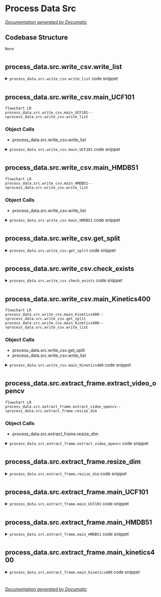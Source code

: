 # Process Data Src

[_Documentation generated by Documatic_](https://www.documatic.com)

<!---Documatic-section-Codebase Structure-start--->
## Codebase Structure

<!---Documatic-block-system_architecture-start--->
```mermaid
None
```
<!---Documatic-block-system_architecture-end--->

# #
<!---Documatic-section-Codebase Structure-end--->

<!---Documatic-section-process_data.src.write_csv.write_list-start--->
## process_data.src.write_csv.write_list

<!---Documatic-section-write_list-start--->
<!---Documatic-block-process_data.src.write_csv.write_list-start--->
<details>
	<summary><code>process_data.src.write_csv.write_list</code> code snippet</summary>

```python
def write_list(data_list, path):
    with open(path, 'w') as f:
        writer = csv.writer(f, delimiter=',')
        for row in data_list:
            if row:
                writer.writerow(row)
    print('split saved to %s' % path)
```
</details>
<!---Documatic-block-process_data.src.write_csv.write_list-end--->
<!---Documatic-section-write_list-end--->

# #
<!---Documatic-section-process_data.src.write_csv.write_list-end--->

<!---Documatic-section-process_data.src.write_csv.main_UCF101-start--->
## process_data.src.write_csv.main_UCF101

<!---Documatic-section-main_UCF101-start--->
```mermaid
flowchart LR
process_data.src.write_csv.main_UCF101-->process_data.src.write_csv.write_list
```

### Object Calls

* process_data.src.write_csv.write_list

<!---Documatic-block-process_data.src.write_csv.main_UCF101-start--->
<details>
	<summary><code>process_data.src.write_csv.main_UCF101</code> code snippet</summary>

```python
def main_UCF101(f_root, splits_root, csv_root='../data/ucf101/'):
    if not os.path.exists(csv_root):
        os.makedirs(csv_root)
    for which_split in [1, 2, 3]:
        train_set = []
        test_set = []
        train_split_file = os.path.join(splits_root, 'trainlist%02d.txt' % which_split)
        with open(train_split_file, 'r') as f:
            for line in f:
                vpath = os.path.join(f_root, line.split(' ')[0][0:-4]) + '/'
                train_set.append([vpath, len(glob.glob(os.path.join(vpath, '*.jpg')))])
        test_split_file = os.path.join(splits_root, 'testlist%02d.txt' % which_split)
        with open(test_split_file, 'r') as f:
            for line in f:
                vpath = os.path.join(f_root, line.rstrip()[0:-4]) + '/'
                test_set.append([vpath, len(glob.glob(os.path.join(vpath, '*.jpg')))])
        write_list(train_set, os.path.join(csv_root, 'train_split%02d.csv' % which_split))
        write_list(test_set, os.path.join(csv_root, 'test_split%02d.csv' % which_split))
```
</details>
<!---Documatic-block-process_data.src.write_csv.main_UCF101-end--->
<!---Documatic-section-main_UCF101-end--->

# #
<!---Documatic-section-process_data.src.write_csv.main_UCF101-end--->

<!---Documatic-section-process_data.src.write_csv.main_HMDB51-start--->
## process_data.src.write_csv.main_HMDB51

<!---Documatic-section-main_HMDB51-start--->
```mermaid
flowchart LR
process_data.src.write_csv.main_HMDB51-->process_data.src.write_csv.write_list
```

### Object Calls

* process_data.src.write_csv.write_list

<!---Documatic-block-process_data.src.write_csv.main_HMDB51-start--->
<details>
	<summary><code>process_data.src.write_csv.main_HMDB51</code> code snippet</summary>

```python
def main_HMDB51(f_root, splits_root, csv_root='../data/hmdb51/'):
    if not os.path.exists(csv_root):
        os.makedirs(csv_root)
    for which_split in [1, 2, 3]:
        train_set = []
        test_set = []
        split_files = sorted(glob.glob(os.path.join(splits_root, '*_test_split%d.txt' % which_split)))
        assert len(split_files) == 51
        for split_file in split_files:
            action_name = os.path.basename(split_file)[0:-16]
            with open(split_file, 'r') as f:
                for line in f:
                    video_name = line.split(' ')[0]
                    _type = line.split(' ')[1]
                    vpath = os.path.join(f_root, action_name, video_name[0:-4]) + '/'
                    if _type == '1':
                        train_set.append([vpath, len(glob.glob(os.path.join(vpath, '*.jpg')))])
                    elif _type == '2':
                        test_set.append([vpath, len(glob.glob(os.path.join(vpath, '*.jpg')))])
        write_list(train_set, os.path.join(csv_root, 'train_split%02d.csv' % which_split))
        write_list(test_set, os.path.join(csv_root, 'test_split%02d.csv' % which_split))
```
</details>
<!---Documatic-block-process_data.src.write_csv.main_HMDB51-end--->
<!---Documatic-section-main_HMDB51-end--->

# #
<!---Documatic-section-process_data.src.write_csv.main_HMDB51-end--->

<!---Documatic-section-process_data.src.write_csv.get_split-start--->
## process_data.src.write_csv.get_split

<!---Documatic-section-get_split-start--->
<!---Documatic-block-process_data.src.write_csv.get_split-start--->
<details>
	<summary><code>process_data.src.write_csv.get_split</code> code snippet</summary>

```python
def get_split(root, split_path, mode):
    print('processing %s split ...' % mode)
    print('checking %s' % root)
    split_list = []
    split_content = pd.read_csv(split_path).iloc[:, 0:4]
    split_list = Parallel(n_jobs=64)((delayed(check_exists)(row, root) for (i, row) in tqdm(split_content.iterrows(), total=len(split_content))))
    return split_list
```
</details>
<!---Documatic-block-process_data.src.write_csv.get_split-end--->
<!---Documatic-section-get_split-end--->

# #
<!---Documatic-section-process_data.src.write_csv.get_split-end--->

<!---Documatic-section-process_data.src.write_csv.check_exists-start--->
## process_data.src.write_csv.check_exists

<!---Documatic-section-check_exists-start--->
<!---Documatic-block-process_data.src.write_csv.check_exists-start--->
<details>
	<summary><code>process_data.src.write_csv.check_exists</code> code snippet</summary>

```python
def check_exists(row, root):
    dirname = '_'.join([row['youtube_id'], '%06d' % row['time_start'], '%06d' % row['time_end']])
    full_dirname = os.path.join(root, row['label'], dirname)
    if os.path.exists(full_dirname):
        n_frames = len(glob.glob(os.path.join(full_dirname, '*.jpg')))
        return [full_dirname, n_frames]
    else:
        return None
```
</details>
<!---Documatic-block-process_data.src.write_csv.check_exists-end--->
<!---Documatic-section-check_exists-end--->

# #
<!---Documatic-section-process_data.src.write_csv.check_exists-end--->

<!---Documatic-section-process_data.src.write_csv.main_Kinetics400-start--->
## process_data.src.write_csv.main_Kinetics400

<!---Documatic-section-main_Kinetics400-start--->
```mermaid
flowchart LR
process_data.src.write_csv.main_Kinetics400-->process_data.src.write_csv.get_split
process_data.src.write_csv.main_Kinetics400-->process_data.src.write_csv.write_list
```

### Object Calls

* process_data.src.write_csv.get_split
* process_data.src.write_csv.write_list

<!---Documatic-block-process_data.src.write_csv.main_Kinetics400-start--->
<details>
	<summary><code>process_data.src.write_csv.main_Kinetics400</code> code snippet</summary>

```python
def main_Kinetics400(mode, k400_path, f_root, csv_root='../data/kinetics400'):
    train_split_path = os.path.join(k400_path, 'kinetics_train/kinetics_train.csv')
    val_split_path = os.path.join(k400_path, 'kinetics_val/kinetics_val.csv')
    test_split_path = os.path.join(k400_path, 'kinetics_test/kinetics_test.csv')
    if not os.path.exists(csv_root):
        os.makedirs(csv_root)
    if mode == 'train':
        train_split = get_split(os.path.join(f_root, 'train_split'), train_split_path, 'train')
        write_list(train_split, os.path.join(csv_root, 'train_split.csv'))
    elif mode == 'val':
        val_split = get_split(os.path.join(f_root, 'val_split'), val_split_path, 'val')
        write_list(val_split, os.path.join(csv_root, 'val_split.csv'))
    elif mode == 'test':
        test_split = get_split(f_root, test_split_path, 'test')
        write_list(test_split, os.path.join(csv_root, 'test_split.csv'))
    else:
        raise IOError('wrong mode')
```
</details>
<!---Documatic-block-process_data.src.write_csv.main_Kinetics400-end--->
<!---Documatic-section-main_Kinetics400-end--->

# #
<!---Documatic-section-process_data.src.write_csv.main_Kinetics400-end--->

<!---Documatic-section-process_data.src.extract_frame.extract_video_opencv-start--->
## process_data.src.extract_frame.extract_video_opencv

<!---Documatic-section-extract_video_opencv-start--->
```mermaid
flowchart LR
process_data.src.extract_frame.extract_video_opencv-->process_data.src.extract_frame.resize_dim
```

### Object Calls

* process_data.src.extract_frame.resize_dim

<!---Documatic-block-process_data.src.extract_frame.extract_video_opencv-start--->
<details>
	<summary><code>process_data.src.extract_frame.extract_video_opencv</code> code snippet</summary>

```python
def extract_video_opencv(v_path, f_root, dim=240):
    v_class = v_path.split('/')[-2]
    v_name = os.path.basename(v_path)[0:-4]
    out_dir = os.path.join(f_root, v_class, v_name)
    if not os.path.exists(out_dir):
        os.makedirs(out_dir)
    vidcap = cv2.VideoCapture(v_path)
    nb_frames = int(vidcap.get(cv2.CAP_PROP_FRAME_COUNT))
    width = vidcap.get(cv2.CAP_PROP_FRAME_WIDTH)
    height = vidcap.get(cv2.CAP_PROP_FRAME_HEIGHT)
    if width == 0 or height == 0:
        print(v_path, 'not successfully loaded, drop ..')
        return
    new_dim = resize_dim(width, height, dim)
    (success, image) = vidcap.read()
    count = 1
    while success:
        image = cv2.resize(image, new_dim, interpolation=cv2.INTER_LINEAR)
        cv2.imwrite(os.path.join(out_dir, 'image_%05d.jpg' % count), image, [cv2.IMWRITE_JPEG_QUALITY, 80])
        (success, image) = vidcap.read()
        count += 1
    if nb_frames > count:
        print('/'.join(out_dir.split('/')[-2:]), 'NOT extracted successfully: %df/%df' % (count, nb_frames))
    vidcap.release()
```
</details>
<!---Documatic-block-process_data.src.extract_frame.extract_video_opencv-end--->
<!---Documatic-section-extract_video_opencv-end--->

# #
<!---Documatic-section-process_data.src.extract_frame.extract_video_opencv-end--->

<!---Documatic-section-process_data.src.extract_frame.resize_dim-start--->
## process_data.src.extract_frame.resize_dim

<!---Documatic-section-resize_dim-start--->
<!---Documatic-block-process_data.src.extract_frame.resize_dim-start--->
<details>
	<summary><code>process_data.src.extract_frame.resize_dim</code> code snippet</summary>

```python
def resize_dim(w, h, target):
    if w >= h:
        return (int(target * w / h), int(target))
    else:
        return (int(target), int(target * h / w))
```
</details>
<!---Documatic-block-process_data.src.extract_frame.resize_dim-end--->
<!---Documatic-section-resize_dim-end--->

# #
<!---Documatic-section-process_data.src.extract_frame.resize_dim-end--->

<!---Documatic-section-process_data.src.extract_frame.main_UCF101-start--->
## process_data.src.extract_frame.main_UCF101

<!---Documatic-section-main_UCF101-start--->
<!---Documatic-block-process_data.src.extract_frame.main_UCF101-start--->
<details>
	<summary><code>process_data.src.extract_frame.main_UCF101</code> code snippet</summary>

```python
def main_UCF101(v_root, f_root):
    print('extracting UCF101 ... ')
    print('extracting videos from %s' % v_root)
    print('frame save to %s' % f_root)
    if not os.path.exists(f_root):
        os.makedirs(f_root)
    v_act_root = glob.glob(os.path.join(v_root, '*/'))
    for (i, j) in tqdm(enumerate(v_act_root), total=len(v_act_root)):
        v_paths = glob.glob(os.path.join(j, '*.avi'))
        v_paths = sorted(v_paths)
        Parallel(n_jobs=32)((delayed(extract_video_opencv)(p, f_root) for p in tqdm(v_paths, total=len(v_paths))))
```
</details>
<!---Documatic-block-process_data.src.extract_frame.main_UCF101-end--->
<!---Documatic-section-main_UCF101-end--->

# #
<!---Documatic-section-process_data.src.extract_frame.main_UCF101-end--->

<!---Documatic-section-process_data.src.extract_frame.main_HMDB51-start--->
## process_data.src.extract_frame.main_HMDB51

<!---Documatic-section-main_HMDB51-start--->
<!---Documatic-block-process_data.src.extract_frame.main_HMDB51-start--->
<details>
	<summary><code>process_data.src.extract_frame.main_HMDB51</code> code snippet</summary>

```python
def main_HMDB51(v_root, f_root):
    print('extracting HMDB51 ... ')
    print('extracting videos from %s' % v_root)
    print('frame save to %s' % f_root)
    if not os.path.exists(f_root):
        os.makedirs(f_root)
    v_act_root = glob.glob(os.path.join(v_root, '*/'))
    for (i, j) in tqdm(enumerate(v_act_root), total=len(v_act_root)):
        v_paths = glob.glob(os.path.join(j, '*.avi'))
        v_paths = sorted(v_paths)
        Parallel(n_jobs=32)((delayed(extract_video_opencv)(p, f_root) for p in tqdm(v_paths, total=len(v_paths))))
```
</details>
<!---Documatic-block-process_data.src.extract_frame.main_HMDB51-end--->
<!---Documatic-section-main_HMDB51-end--->

# #
<!---Documatic-section-process_data.src.extract_frame.main_HMDB51-end--->

<!---Documatic-section-process_data.src.extract_frame.main_kinetics400-start--->
## process_data.src.extract_frame.main_kinetics400

<!---Documatic-section-main_kinetics400-start--->
<!---Documatic-block-process_data.src.extract_frame.main_kinetics400-start--->
<details>
	<summary><code>process_data.src.extract_frame.main_kinetics400</code> code snippet</summary>

```python
def main_kinetics400(v_root, f_root, dim=150):
    print('extracting Kinetics400 ... ')
    for basename in ['train_split', 'val_split']:
        v_root_real = v_root + '/' + basename
        if not os.path.exists(v_root_real):
            print('Wrong v_root')
            sys.exit()
        f_root_real = '/scratch/local/ssd/htd/kinetics400/frame_full' + '/' + basename
        print('Extract to: \nframe: %s' % f_root_real)
        if not os.path.exists(f_root_real):
            os.makedirs(f_root_real)
        v_act_root = glob.glob(os.path.join(v_root_real, '*/'))
        v_act_root = sorted(v_act_root)
        for (i, j) in tqdm(enumerate(v_act_root), total=len(v_act_root)):
            v_paths = glob.glob(os.path.join(j, '*.mp4'))
            v_paths = sorted(v_paths)
            v_class = j.split('/')[-2]
            out_dir = os.path.join(f_root_real, v_class)
            if os.path.exists(out_dir):
                print(out_dir, 'exists!')
                continue
            print('extracting: %s' % v_class)
            Parallel(n_jobs=32)((delayed(extract_video_opencv)(p, f_root_real, dim=dim) for p in tqdm(v_paths, total=len(v_paths))))
```
</details>
<!---Documatic-block-process_data.src.extract_frame.main_kinetics400-end--->
<!---Documatic-section-main_kinetics400-end--->

# #
<!---Documatic-section-process_data.src.extract_frame.main_kinetics400-end--->

[_Documentation generated by Documatic_](https://www.documatic.com)